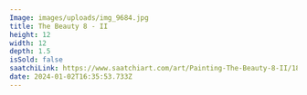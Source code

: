 ```yaml
---
Image: images/uploads/img_9684.jpg
title: The Beauty 8 - II
height: 12
width: 12
depth: 1.5
isSold: false
saatchiLink: https://www.saatchiart.com/art/Painting-The-Beauty-8-II/189576/11071419/view
date: 2024-01-02T16:35:53.733Z
---
```

